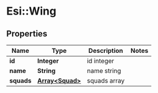 # Esi::Wing

## Properties
Name | Type | Description | Notes
------------ | ------------- | ------------- | -------------
**id** | **Integer** | id integer | 
**name** | **String** | name string | 
**squads** | [**Array&lt;Squad&gt;**](Squad.md) | squads array | 


